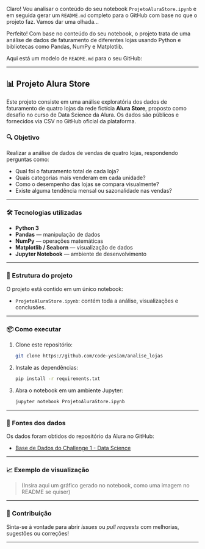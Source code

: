 Claro! Vou analisar o conteúdo do seu notebook `ProjetoAluraStore.ipynb` e em seguida gerar um `README.md` completo para o GitHub com base no que o projeto faz. Vamos dar uma olhada...

Perfeito! Com base no conteúdo do seu notebook, o projeto trata de uma análise de dados de faturamento de diferentes lojas usando Python e bibliotecas como Pandas, NumPy e Matplotlib.

Aqui está um modelo de `README.md` para o seu GitHub:

---

## 📊 Projeto Alura Store

Este projeto consiste em uma análise exploratória dos dados de faturamento de quatro lojas da rede fictícia **Alura Store**, proposto como desafio no curso de Data Science da Alura. Os dados são públicos e fornecidos via CSV no GitHub oficial da plataforma.

### 🔍 Objetivo

Realizar a análise de dados de vendas de quatro lojas, respondendo perguntas como:

- Qual foi o faturamento total de cada loja?
- Quais categorias mais venderam em cada unidade?
- Como o desempenho das lojas se compara visualmente?
- Existe alguma tendência mensal ou sazonalidade nas vendas?

---

### 🛠️ Tecnologias utilizadas

- **Python 3**
- **Pandas** — manipulação de dados
- **NumPy** — operações matemáticas
- **Matplotlib / Seaborn** — visualização de dados
- **Jupyter Notebook** — ambiente de desenvolvimento

---

### 📁 Estrutura do projeto

O projeto está contido em um único notebook:

- `ProjetoAluraStore.ipynb`: contém toda a análise, visualizações e conclusões.

---

### 📦 Como executar

1. Clone este repositório:
   ```bash
   git clone https://github.com/code-yesiam/analise_lojas
   ```
2. Instale as dependências:
   ```bash
   pip install -r requirements.txt
   ```
3. Abra o notebook em um ambiente Jupyter:
   ```bash
   jupyter notebook ProjetoAluraStore.ipynb
   ```

---

### 📌 Fontes dos dados

Os dados foram obtidos do repositório da Alura no GitHub:
- [Base de Dados do Challenge 1 - Data Science](https://github.com/alura-es-cursos/challenge1-data-science)

---

### 📈 Exemplo de visualização

> (Insira aqui um gráfico gerado no notebook, como uma imagem no README se quiser)

---

### 🤝 Contribuição

Sinta-se à vontade para abrir *issues* ou *pull requests* com melhorias, sugestões ou correções!

---
